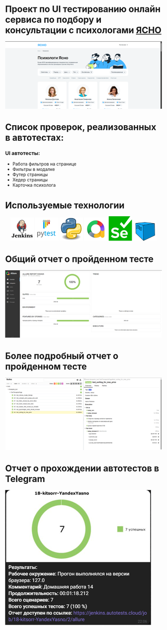 # Проект по UI тестированию онлайн сервиса по подбору и консультации с психологами [ЯСНО](https://yasno.live/)

<img src="https://github.com/kitsorqa/hw_lesson_14/blob/main/imgs/yasno.png">

# Список проверок, реализованных в автотестах:
### UI автотесты:
- Работа фильтров на странице
- Фильтры в модалке
- Футер страницы
- Хедер страницы
- Карточка психолога

# Используемые технологии

<p align="center">
<img src="https://github.com/kitsorqa/hw_lesson_14/blob/main/imgs/Jenkins.png" width="75">
<img src="https://github.com/kitsorqa/hw_lesson_14/blob/main/imgs/Pytest_logo.svg.png" width="75">
<img src="https://github.com/kitsorqa/hw_lesson_14/blob/main/imgs/Python.svg.png" width="75">
<img src="https://github.com/kitsorqa/hw_lesson_14/blob/main/imgs/allure.png" width="75">
<img src="https://github.com/kitsorqa/hw_lesson_14/blob/main/imgs/selenium.png" width="75">
<img src="https://github.com/kitsorqa/hw_lesson_14/blob/main/imgs/selenoid.png" width="75">

# Общий отчет о пройденном тесте

<img src="https://github.com/kitsorqa/hw_lesson_14/blob/main/imgs/result.png">

# Более подробный отчет о пройденном тесте

<img src="https://github.com/kitsorqa/hw_lesson_14/blob/main/imgs/jenkins_result.png">

# Отчет о прохождении автотестов в Telegram

<img src="https://github.com/kitsorqa/hw_lesson_14/blob/main/imgs/tg_alert.png">